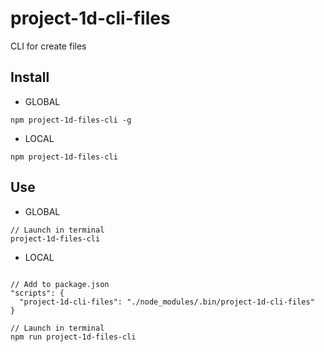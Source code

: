 # project-1d-cli-files

CLI for create files

## Install

* GLOBAL
```
npm project-1d-files-cli -g
```

* LOCAL
```
npm project-1d-files-cli
```

## Use

* GLOBAL
```
// Launch in terminal
project-1d-files-cli
```

* LOCAL
```

// Add to package.json
"scripts": {
  "project-1d-cli-files": "./node_modules/.bin/project-1d-cli-files"
}

// Launch in terminal
npm run project-1d-files-cli

```

